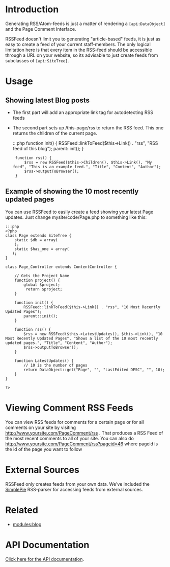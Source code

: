 # Introduction

Generating RSS/Atom-feeds is just a matter of rendering a `[api:DataObject]` and the Page Comment Interface.

RSSFeed doesn't limit you to generating "article-based" feeds, it is just as easy to create a feed of your current staff-members. The only logical limitation here is that every item in the RSS-feed should be accessible through a URL on your website, so its advisable to just create feeds from subclasses of `[api:SiteTree]`.

# Usage

## Showing latest Blog posts

*  The first part will add an appropriate link tag for autodetecting RSS feeds
*  The second part sets up /this-page/rss to return the RSS feed.  This one returns the children of the current page.

	:::php
		function init() {
			RSSFeed::linkToFeed($this->Link() . "rss", "RSS feed of this blog");
			parent::init();
		}
		
		function rss() {
			$rss = new RSSFeed($this->Children(), $this->Link(), "My feed", "This is an example feed.", "Title", "Content", "Author");
			$rss->outputToBrowser();
		}


## Example of showing the 10 most recently updated pages


You can use RSSFeed to easily create a feed showing your latest Page updates. Just change mysite/code/Page.php to something like this:

	:::php
	<?php
	class Page extends SiteTree {
		static $db = array(
		);
		static $has_one = array(
	   );
	}
	
	class Page_Controller extends ContentController {
	
		// Gets the Project Name
		function project() {
			global $project;
			 return $project;
		}	
	
		function init() {
			RSSFeed::linkToFeed($this->Link() . "rss", "10 Most Recently Updated Pages");
			parent::init();
		}
		
		function rss() {
			$rss = new RSSFeed($this->LatestUpdates(), $this->Link(), "10 Most Recently Updated Pages", "Shows a list of the 10 most recently updated pages.", "Title", "Content", "Author");
			$rss->outputToBrowser();
		}
	
		function LatestUpdates() {
			// 10 is the number of pages
			return DataObject::get("Page", "", "LastEdited DESC", "", 10);
		} 
	}
	
	?>

# Viewing Comment RSS Feeds

You can view RSS feeds for comments for a certain page or for all comments on your site by visiting http://www.yoursite.com/PageComment/rss . That produces a RSS Feed of the most recent comments to all of your site. You can also do http://www.yoursite.com/PageComment/rss?pageid=46 where pageid is the id of the page you want to follow


# External Sources

RSSFeed only creates feeds from your own data. We've included the [SimplePie](http://simplepie.org) RSS-parser for accessing feeds from external sources.


# Related

*  [modules:blog](modules/blog)

# API Documentation

[Click here for the API documentation](http://api.silverstripe.org/trunk/sapphire/RSSFeed.html).
